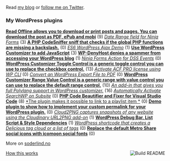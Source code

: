  Read [my blog](https://soderlind.no/) or [follow me on Twitter](https://twitter.com/soderlind).



### My WordPress plugins
<!-- plugins starts -->
[**Read Offline allows you to download or print posts and pages. You can download the post as PDF, ePub and mobi**](https://github.com/soderlind/read-offline) (9) 
[*Date Range field for Ninja Forms*](https://github.com/soderlind/date-range-ninja-forms) (3) 
[**A PHP CodeSniffer sniff that checks if the global PHP functions are missing a backslash.**](https://github.com/soderlind/coding-standard) (0) 
[*ES6 WordPress Ajax Demo*](https://github.com/soderlind/es6-wp-ajax-demo) (1) 
[**Use WordPress Customizer to add JavaScript**](https://github.com/soderlind/additional-javascript) (3) 
[**WP-DenyHost denies a spammer from accessing your WordPress blog**](https://github.com/soderlind/wp-denyhost) (1) 
[*Ninja Forms Action for DSS Events*](https://github.com/soderlind/ninja-forms-dss-event-action) (0) 
[**WordPress Customizer Toggle Control is a generic toggle control you can use to replace the checkbox control.**](https://github.com/soderlind/class-customizer-toggle-control) (13) 
[*Activate ACF PRO license using WP CLI*](https://github.com/soderlind/wp-cli-acfpro-activate) (0) 
[*Convert an WordPress Export File to PDF*](https://github.com/soderlind/wxr2pdf) (0) 
[**WordPress Customizer Range Value Control is a generic range with value control you can use to replace the default range control.**](https://github.com/soderlind/class-customizer-range-value-control) (10) 
[*An add-in that gives you full Polylang support in WordPress customizer.*](https://github.com/soderlind/customizer-polylang) (16) 
[*Automatically Activate SearchWP on Subsite*](https://github.com/soderlind/ms-searchwp-subsite-activate) (0) 
[**PHP Code Beautifier and Fixer for Visual Studio Code**](https://github.com/soderlind/vscode-phpcbf) (8) 
[*The plugin makes it possible to link to a playlist item *](https://github.com/soderlind/wp-link-to-playlist-item) (0) 
[**Demo plugin to show how to implement your custom permalink for your WordPress plugin.**](https://github.com/soderlind/my-permalink-demo) (0) 
[*Cloud2PNG captures snapshots of any website using the Cloudinary URL2PNG add-on*](https://github.com/soderlind/cloud2png) (1) 
[**WordPress Debug Bar, List Script & Style Dependencies**](https://github.com/soderlind/debug-bar-list-dependencies) (1) 
[*WordPress shortcode that creates a Delicious tag cloud or a list of tags*](https://github.com/soderlind/delicious-tagroll-shortcode) (0) 
[**Replace the default Metro Share social icons with icomoon social fonts**](https://github.com/soderlind/metro-share-social-fonts) (0) 
<!-- plugins ends -->

More on [soderlind.no](https://soderlind.no/)


<a href="https://github.com/soderlind/soderlind/actions"><img src="https://github.com/soderlind/soderlind/workflows/Build%20README/badge.svg" align="right" alt="Build README"></a>
<a href="https://simonwillison.net/2020/Jul/10/self-updating-profile-readme/">How this works</a>
